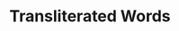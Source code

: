 ---
word: "true"

types: "word"

title: "Transliterated Words"

categories: ['']

tags: ['Transliterated', 'Words']

arabic: 'كلمات أجنبية مكتوبة باللغة العربية'

arexps: []

enwords: ['Transliterated Words']

enexps: []

arlexicons: 'ك'

enlexicons: 'T'

authors: ['Ruqayya Roshdy']

translators: ['']

citations: 'مقدمة في حوسبة اللغة العربية'

sources: 'مركز الملك عبدالله بن عبدالعزيز الدولي لخدمة اللغة العربية'

slug: ""
---